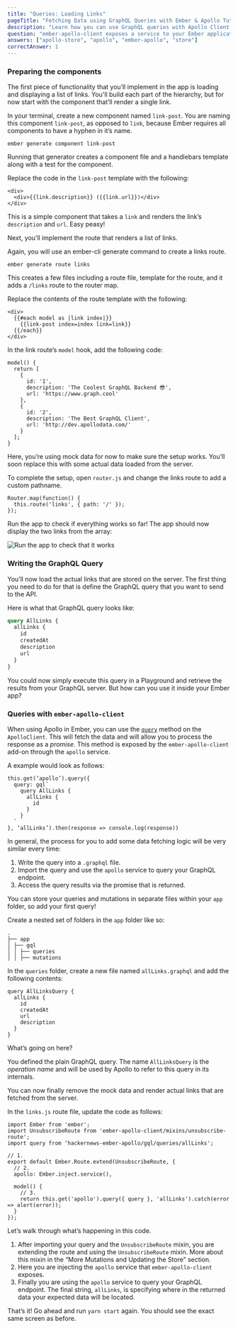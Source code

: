 ```yaml
---
title: "Queries: Loading Links"
pageTitle: "Fetching Data using GraphQL Queries with Ember & Apollo Tutorial"
description: "Learn how you can use GraphQL queries with Apollo Client to load data from a server and display it in your React components."
question: "ember-apollo-client exposes a service to your Ember application named what?"
answers: ["apollo-store", "apollo", "ember-apollo", "store"]
correctAnswer: 1
---
```


### Preparing the components

The first piece of functionality that you’ll implement in the app is loading and displaying a list of links. You'll build each part of the hierarchy, but for now  start with the component that’ll render a single link. 

<Instruction>

In your terminal, create a new component named `link-post`. You are naming this component `link-post`, as opposed to `link`, because Ember requires all components to have a hyphen in it’s name.

```bash(path=".../hackernews-ember-apollo")
ember generate component link-post
```

</Instruction>

Running that generator creates a component file and a handlebars template along with a test for the component. 

<Instruction>

Replace the code in the `link-post` template with the following:

```html(path=".../hackernews-ember-apollo/app/templates/components/link-post.hbs")
<div>
  <div>{{link.description}} ({{link.url}})</div>
</div>
```

</Instruction>

This is a simple component that takes a `link` and renders the link’s `description` and `url`. Easy peasy!

Next, you’ll implement the route that renders a list of links.

<Instruction>

Again, you will use an ember-cli generate command to create a links route.

```bash(path=".../hackernews-ember-apollo")
ember generate route links
```

</Instruction>

This creates a few files including a route file, template for the route, and it adds a `/links` route to the router map.

<Instruction>

Replace the contents of the route template with the following:

```html(path=".../hackernews-ember-apollo/app/templates/links.hbs")
<div>
  {{#each model as |link index|}}
    {{link-post index=index link=link}}
  {{/each}}
</div>
```

</Instruction>

<Instruction>

In the link route’s `model` hook, add the following code: 

```js(path=".../hackernews-ember-apollo/app/routes/links.js")
model() {
  return [
    {
      id: '1',
      description: 'The Coolest GraphQL Backend 😎',
      url: 'https://www.graph.cool'
    },
    {
      id: '2',
      description: 'The Best GraphQL Client',
      url: 'http://dev.apollodata.com/'
    }
  ];
}
```

</Instruction>

Here, you’re using mock data for now to make sure the setup works. You’ll soon replace this with some actual data loaded from the server.

<Instruction>

To complete the setup, open `router.js` and change the links route to add a custom pathname.

```js(path=".../hackernews-ember-apollo/app/router.js")
Router.map(function() {
  this.route('links', { path: '/' });
});
```

</Instruction>

Run the app to check if everything works so far! The app should now display the two links from the array:

![Run the app to check that it works](http://i.imgur.com/Oky5GLx.png)

### Writing the GraphQL Query

You’ll now load the actual links that are stored on the server. The first thing you need to do for that is define the GraphQL query that you want to send to the API. 

Here is what that GraphQL query looks like:

```graphql
query AllLinks {
  allLinks {
    id
    createdAt
    description
    url
  }
}
```

You could now simply execute this query in a Playground and retrieve the results from your GraphQL server. But how can you use it inside your Ember app?

### Queries with `ember-apollo-client`

When using Apollo in Ember, you can use the [`query`](http://dev.apollodata.com/core/apollo-client-api.html#ApolloClient\.query) method on the `ApolloClient`. This will fetch the data and will allow you to process the response as a *promise*. This method is exposed by the `ember-apollo-client` add-on through the `apollo` service.

A example would look as follows:

```js(nocopy)
this.get(‘apollo’).query({
  query: gql`
    query AllLinks {
      allLinks {
        id
      }
    }
  `
}, ‘allLinks’).then(response => console.log(response))
```

In general, the process for you to add some data fetching logic will be very similar every time:

1. Write the query into a `.graphql` file.
2. Import the query and use the `apollo` service to query your GraphQL endpoint.
3. Access the query results via the promise that is returned.

You can store your queries and mutations in separate files within your `app` folder, so add your first query!

<Instruction>

Create a nested set of folders in the `app` folder like so: 

```bash(nocopy)
.
├── app
│ ├── gql
│ │ ├── queries
│ │ ├── mutations
```

</Instruction>

<Instruction>

In the `queries` folder, create a new file named `allLinks.graphql` and add the following contents:

```graphql(path=".../hackernews-ember-apollo/app/gql/queries/allLinks.graphql")
query AllLinksQuery {
  allLinks {
    id
    createdAt
    url
    description
  }
}
```

</Instruction>

What’s going on here?

You defined the plain GraphQL query. The name `AllLinksQuery` is the *operation name* and will be used by Apollo to refer to this query in its internals.

You can now finally remove the mock data and render actual links that are fetched from the server.

<Instruction>

In the `links.js` route file, update the code as follows:

```js(path=".../hackernews-ember-apollo/app/routes/links.js")
import Ember from 'ember';
import UnsubscribeRoute from 'ember-apollo-client/mixins/unsubscribe-route';
import query from ‘hackernews-ember-apollo/gql/queries/allLinks';

// 1.
export default Ember.Route.extend(UnsubscribeRoute, {
  // 2.  
  apollo: Ember.inject.service(),

  model() {
    // 3.
    return this.get('apollo').query({ query }, 'allLinks').catch(error => alert(error));
  }
});
```

</Instruction>

Let’s walk through what’s happening in this code.

1. After importing your query and the `UnsubscribeRoute` mixin, you are extending the route and using the `UnsubscribeRoute` mixin. More about this mixin in the “More Mutations and Updating the Store” section.
2. Here you are injecting the `apollo` service that `ember-apollo-client` exposes.
3. Finally you are using the `apollo` service to query your GraphQL endpoint. The final string, `allLinks`, is specifying where in the returned data your expected data will be located.

That’s it! Go ahead and run `yarn start` again. You should see the exact same screen as before.
